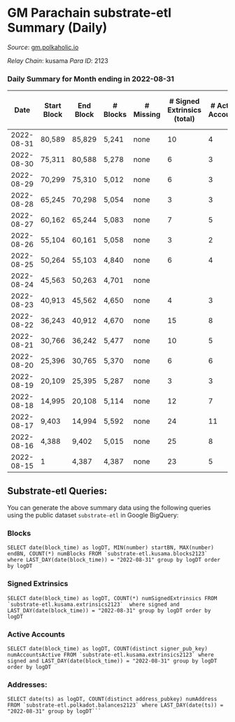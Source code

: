 # GM Parachain substrate-etl Summary (Daily)

_Source_: [gm.polkaholic.io](https://gm.polkaholic.io)

*Relay Chain*: kusama
*Para ID*: 2123



### Daily Summary for Month ending in 2022-08-31


| Date | Start Block | End Block | # Blocks | # Missing | # Signed Extrinsics (total) | # Active Accounts | # Addresses with Balances | # Events | # Transfers | # XCM Transfers In | # XCM Transfers Out |
| ---- | ----------- | --------- | -------- | --------- | --------------------------- | ----------------- | ------------------------- | -------- | ----------- | ------------------ | ------------------- |
| 2022-08-31 | 80,589 | 85,829 | 5,241 | none  | 10 | 4 | 45 | 10,828 | 263  |   |   |
| 2022-08-30 | 75,311 | 80,588 | 5,278 | none  | 6 | 3 |  | 10,714 | 116  |   |   |
| 2022-08-29 | 70,299 | 75,310 | 5,012 | none  | 6 | 3 |  | 10,235 | 155  |   |   |
| 2022-08-28 | 65,245 | 70,298 | 5,054 | none  | 3 | 3 |  | 10,222 | 90  |   |   |
| 2022-08-27 | 60,162 | 65,244 | 5,083 | none  | 7 | 5 |  | 10,409 | 187  |   |   |
| 2022-08-26 | 55,104 | 60,161 | 5,058 | none  | 3 | 2 |  | 10,202 | 59  |   |   |
| 2022-08-25 | 50,264 | 55,103 | 4,840 | none  | 6 | 4 |  | 9,852 | 131  |   |   |
| 2022-08-24 | 45,563 | 50,263 | 4,701 | none  |  |  |  | 9,410 |   |   |   |
| 2022-08-23 | 40,913 | 45,562 | 4,650 | none  | 4 | 3 |  | 9,444 | 110  |   |   |
| 2022-08-22 | 36,243 | 40,912 | 4,670 | none  | 15 | 8 |  | 9,794 | 340  |   |   |
| 2022-08-21 | 30,766 | 36,242 | 5,477 | none  | 10 | 5 |  | 11,200 | 177  |   |   |
| 2022-08-20 | 25,396 | 30,765 | 5,370 | none  | 6 | 6 |  | 10,946 | 157  |   |   |
| 2022-08-19 | 20,109 | 25,395 | 5,287 | none  | 3 | 3 |  | 10,696 | 92  |   |   |
| 2022-08-18 | 14,995 | 20,108 | 5,114 | none  | 12 | 7 |  | 10,578 | 270  |   |   |
| 2022-08-17 | 9,403 | 14,994 | 5,592 | none  | 24 | 11 |  | 11,717 | 388  |   |   |
| 2022-08-16 | 4,388 | 9,402 | 5,015 | none  | 25 | 8 |  | 10,545 | 359  |   |   |
| 2022-08-15 | 1 | 4,387 | 4,387 | none  | 23 | 5 |  | 8,902 | 5  |   |   |

## Substrate-etl Queries:
You can generate the above summary data using the following queries using the public dataset `substrate-etl` in Google BigQuery:


### Blocks
```
SELECT date(block_time) as logDT, MIN(number) startBN, MAX(number) endBN, COUNT(*) numBlocks FROM `substrate-etl.kusama.blocks2123`  where LAST_DAY(date(block_time)) = "2022-08-31" group by logDT order by logDT
```


### Signed Extrinsics
```
SELECT date(block_time) as logDT, COUNT(*) numSignedExtrinsics FROM `substrate-etl.kusama.extrinsics2123`  where signed and LAST_DAY(date(block_time)) = "2022-08-31" group by logDT order by logDT
```


### Active Accounts
```
SELECT date(block_time) as logDT, COUNT(distinct signer_pub_key) numAccountsActive FROM `substrate-etl.kusama.extrinsics2123` where signed and LAST_DAY(date(block_time)) = "2022-08-31" group by logDT order by logDT
```


### Addresses:
```
SELECT date(ts) as logDT, COUNT(distinct address_pubkey) numAddress FROM `substrate-etl.polkadot.balances2123` where LAST_DAY(date(ts)) = "2022-08-31" group by logDT```

